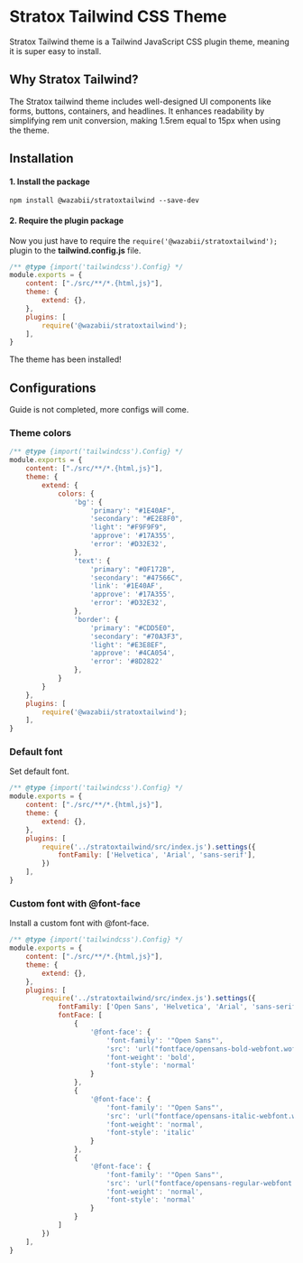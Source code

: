 

# Stratox Tailwind CSS Theme
Stratox Tailwind theme is a Tailwind JavaScript CSS plugin theme, meaning it is super easy to install.

## Why Stratox Tailwind?
The Stratox tailwind theme includes well-designed UI components like forms, buttons, containers, and headlines. It enhances readability by simplifying rem unit conversion, making 1.5rem equal to 15px when using the theme.

## Installation

#### 1. Install the package
```
npm install @wazabii/stratoxtailwind --save-dev
```

#### 2. Require the plugin package
Now you just have to require the `require('@wazabii/stratoxtailwind');` plugin to the **tailwind.config.js** file.

```js
/** @type {import('tailwindcss').Config} */
module.exports = {
    content: ["./src/**/*.{html,js}"],
    theme: {
		extend: {},
	},
    plugins: [
        require('@wazabii/stratoxtailwind');
    ],
}
```
The theme has been installed!

## Configurations
Guide is not completed, more configs will come.

### Theme colors
```js
/** @type {import('tailwindcss').Config} */
module.exports = {
    content: ["./src/**/*.{html,js}"],
    theme: {
        extend: {
            colors: {
                'bg': {
                    'primary': "#1E40AF",
                    'secondary': "#E2E8F0",
                    'light': "#F9F9F9",
                    'approve': '#17A355',
                    'error': '#D32E32',
                },
                'text': {
                    'primary': "#0F172B",
                    'secondary': "#47566C",
                    'link': '#1E40AF',
                    'approve': '#17A355',
                    'error': '#D32E32',
                },
                'border': {
                    'primary': "#CDD5E0",
                    'secondary': "#70A3F3",
                    'light': "#E3E8EF",
                    'approve': '#4CA054',
                    'error': '#8D2822'
                },
            }
        }
    },
    plugins: [
        require('@wazabii/stratoxtailwind');
    ],
}
```

### Default font
Set default font.
```js
/** @type {import('tailwindcss').Config} */
module.exports = {
    content: ["./src/**/*.{html,js}"],
    theme: {
	    extend: {},
    },
    plugins: [
        require('../stratoxtailwind/src/index.js').settings({
	        fontFamily: ['Helvetica', 'Arial', 'sans-serif'],
        })
    ],
}

```
### Custom font with @font-face
Install a custom font with @font-face.
```js
/** @type {import('tailwindcss').Config} */
module.exports = {
    content: ["./src/**/*.{html,js}"],
    theme: {
		extend: {},
	},
    plugins: [
        require('../stratoxtailwind/src/index.js').settings({
	        fontFamily: ['Open Sans', 'Helvetica', 'Arial', 'sans-serif'],
	        fontFace: [
                {
                    '@font-face': {
                        'font-family': '"Open Sans"',
                        'src': 'url("fontface/opensans-bold-webfont.woff2") format("woff2")',
                        'font-weight': 'bold',
                        'font-style': 'normal'
                    }
                },
                {
                    '@font-face': {
                        'font-family': '"Open Sans"',
                        'src': 'url("fontface/opensans-italic-webfont.woff2") format("woff2")',
                        'font-weight': 'normal',
                        'font-style': 'italic'
                    }
                },
                {
                    '@font-face': {
                        'font-family': '"Open Sans"',
                        'src': 'url("fontface/opensans-regular-webfont.woff2") format("woff2")',
                        'font-weight': 'normal',
                        'font-style': 'normal'
                    }
                }
            ]
        })
    ],
}
```
